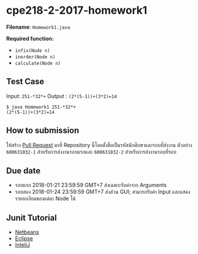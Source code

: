 # cpe218-2-2017-homework1

**Filename**: `Homework1.java`

**Required function:**

* `infix(Node n)`
* `inorder(Node n)`
* `calculate(Node n)`

## Test Case

Input: `251-*32*+`
Output : `(2*(5-1))+(3*2)=14`

```
$ java Homework1 251-*32*+
(2*(5-1))+(3*2)=14
```

## How to submission

ให้สร้าง [Pull Request](https://help.github.com/articles/about-pull-requests/) มาที่ Repository นี้โดยตั้งชื่อเป็นรหัสนักศึกษาและรอบที่ส่งงาน ตัวอย่าง `600631032-1` สำหรับการส่งงานรอบแรกและ `600631032-2` สำหรับการส่งงานรอบที่รอบ

## Due date

* รอบแรก 2018-01-21 23:59:59 GMT+7 ส่งเฉพาะรับค่าจาก Arguments
* รอบสอง 2018-01-24 23:59:59 GMT+7 ส่งส่วน GUI; สามารถรับค่า Input และแสดงรายละเอียดของแต่ละ Node ได้

## Junit Tutorial

* [Netbeans](https://gualtierotesta.wordpress.com/2014/03/09/tutorial-how-to-create-a-junit-test-method-template-in-netbeans/)
* [Eclipse](http://realsearchgroup.org/SEMaterials/tutorials/junit/junit_tutorial_3.1.html)
* [InteliJ](https://www.jetbrains.com/help/idea/tutorial-test-driven-development.html)

